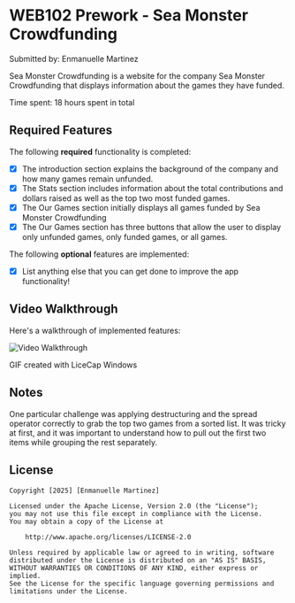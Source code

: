 # WEB102 Prework - Sea Monster Crowdfunding

Submitted by: Enmanuelle Martinez

Sea Monster Crowdfunding is a website for the company Sea Monster Crowdfunding that displays information about the games they have funded.

Time spent: 18 hours spent in total

## Required Features

The following **required** functionality is completed:

- [x] The introduction section explains the background of the company and how many games remain unfunded.
- [x] The Stats section includes information about the total contributions and dollars raised as well as the top two most funded games.
- [x] The Our Games section initially displays all games funded by Sea Monster Crowdfunding
- [x] The Our Games section has three buttons that allow the user to display only unfunded games, only funded games, or all games.

The following **optional** features are implemented:

- [x] List anything else that you can get done to improve the app functionality!

## Video Walkthrough

Here's a walkthrough of implemented features:

<img src='./assets/gif.gif' title='Video Walkthrough' width='' alt='Video Walkthrough' />

GIF created with LiceCap Windows

## Notes

One particular challenge was applying destructuring and the spread operator correctly to grab the top two games from a sorted list. It was tricky at first, and it was important to understand how to pull out the first two items while grouping the rest separately.

## License

    Copyright [2025] [Enmanuelle Martinez]

    Licensed under the Apache License, Version 2.0 (the "License");
    you may not use this file except in compliance with the License.
    You may obtain a copy of the License at

        http://www.apache.org/licenses/LICENSE-2.0

    Unless required by applicable law or agreed to in writing, software
    distributed under the License is distributed on an "AS IS" BASIS,
    WITHOUT WARRANTIES OR CONDITIONS OF ANY KIND, either express or implied.
    See the License for the specific language governing permissions and
    limitations under the License.
